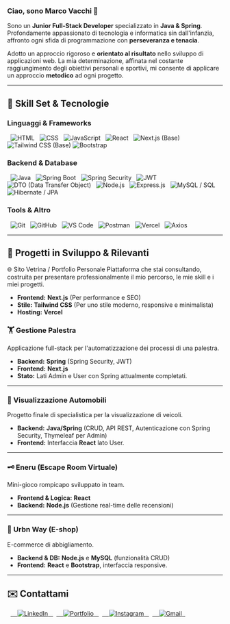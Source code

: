 ### Ciao, sono Marco Vacchi 👋

Sono un **Junior Full-Stack Developer** specializzato in **Java & Spring**. Profondamente appassionato di tecnologia e informatica sin dall'infanzia, affronto ogni sfida di programmazione con **perseveranza e tenacia**.

Adotto un approccio rigoroso e **orientato al risultato** nello sviluppo di applicazioni web. La mia determinazione, affinata nel costante raggiungimento degli obiettivi personali e sportivi, mi consente di applicare un approccio **metodico** ad ogni progetto.

---

## 🔧 Skill Set & Tecnologie

### Linguaggi & Frameworks

<p align="left">
  <img src="https://img.shields.io/badge/html5-%23E34F26.svg?style=for-the-badge&logo=html5&logoColor=white" alt="HTML">
  <img src="https://img.shields.io/badge/css3-%231572B6.svg?style=for-the-badge&logo=css3&logoColor=white" alt="CSS">
  <img src="https://img.shields.io/badge/javascript-%23323330.svg?style=for-the-badge&logo=javascript&logoColor=%23F7DF1E" alt="JavaScript">
  <img src="https://img.shields.io/badge/react-%2320232a.svg?style=for-the-badge&logo=react&logoColor=%2361DAFB" alt="React">
  <img src="https://img.shields.io/badge/Next.js-000000?style=for-the-badge&logo=nextdotjs&logoColor=white" alt="Next.js (Base)">
  <img src="https://img.shields.io/badge/tailwindcss-%2338B2AC.svg?style=for-the-badge&logo=tailwind-css&logoColor=white" alt="Tailwind CSS (Base)">
  <img src="https://img.shields.io/badge/Bootstrap-563D7C?style=for-the-badge&logo=bootstrap&logoColor=white" alt="Bootstrap">
</p>

### Backend & Database

<p align="left">
  <img src="https://img.shields.io/badge/java-%23ED8B00.svg?style=for-the-badge&logo=openjdk&logoColor=white" alt="Java">
  <img src="https://img.shields.io/badge/Spring%20Boot-6DB33F?style=for-the-badge&logo=spring-boot&logoColor=white" alt="Spring Boot">
  <img src="https://img.shields.io/badge/Spring%20Security-6DB33F?style=for-the-badge&logo=spring-security&logoColor=white" alt="Spring Security">
  <img src="https://img.shields.io/badge/JWT-000000?style=for-the-badge&logo=json-web-tokens&logoColor=white" alt="JWT"> 
  <img src="https://img.shields.io/badge/DTO-lightgrey?style=for-the-badge" alt="DTO (Data Transfer Object)">
  <img src="https://img.shields.io/badge/node.js-6DA55F?style=for-the-badge&logo=node.js&logoColor=white" alt="Node.js">
  <img src="https://img.shields.io/badge/express.js-%23404D59.svg?style=for-the-badge&logo=express&logoColor=white" alt="Express.js">
  <img src="https://img.shields.io/badge/mysql-%2300f.svg?style=for-the-badge&logo=mysql&logoColor=white" alt="MySQL / SQL">
  <img src="https://img.shields.io/badge/Hibernate-59666C?style=for-the-badge&logo=hibernate&logoColor=white" alt="Hibernate / JPA">
</p>

### Tools & Altro

<p align="left">
  <img src="https://img.shields.io/badge/git-%23F05033.svg?style=for-the-badge&logo=git&logoColor=white" alt="Git">
  <img src="https://img.shields.io/badge/github-%23121011.svg?style=for-the-badge&logo=github&logoColor=white" alt="GitHub">
  <img src="https://img.shields.io/badge/Visual%20Studio%20Code-%23007ACC.svg?style=for-the-badge&logo=visual-studio-code&logoColor=white" alt="VS Code">
  <img src="https://img.shields.io/badge/Postman-FF6C37?style=for-the-badge&logo=postman&logoColor=white" alt="Postman">
  <img src="https://img.shields.io/badge/Vercel-000000?style=for-the-badge&logo=vercel&logoColor=white" alt="Vercel">
  <img src="https://img.shields.io/badge/axios-%239F75FF.svg?style=for-the-badge&logo=axios&logoColor=white" alt="Axios">
</p>

---

## 🚀 Progetti in Sviluppo & Rilevanti

🌐 Sito Vetrina / Portfolio Personale
Piattaforma che stai consultando, costruita per presentare professionalmente il mio percorso, le mie skill e i miei progetti.
- **Frontend:** **Next.js** (Per performance e SEO)
- **Stile:** **Tailwind CSS** (Per uno stile moderno, responsive e minimalista)
- **Hosting:** **Vercel**

### 🏋️ Gestione Palestra
Applicazione full-stack per l'automatizzazione dei processi di una palestra.
- **Backend:** **Spring** (Spring Security, JWT)
- **Frontend:** **Next.js**
- **Stato:** Lati Admin e User con Spring attualmente completati.

---

### 🚗 Visualizzazione Automobili
Progetto finale di specialistica per la visualizzazione di veicoli.
- **Backend:** **Java/Spring** (CRUD, API REST, Autenticazione con Spring Security, Thymeleaf per Admin)
- **Frontend:** Interfaccia **React** lato User.

---

### 🗝️ Eneru (Escape Room Virtuale)
Mini-gioco rompicapo sviluppato in team.
- **Frontend & Logica:** **React**
- **Backend:** **Node.js** (Gestione real-time delle recensioni)

---

### 👕 Urbn Way (E-shop)
E-commerce di abbigliamento.
- **Backend & DB:** **Node.js** e **MySQL** (funzionalità CRUD)
- **Frontend:** **React** e **Bootstrap**, interfaccia responsive.

---

## ✉️ Contattami

<p align="left">
  <a href="https://www.linkedin.com/in/marco-vacchi-6a6283367/" target="_blank">
    <img src="https://img.shields.io/badge/LinkedIn-%230077B5.svg?style=for-the-badge&logo=linkedin&logoColor=white" alt="LinkedIn">
  </a>
  <a href="https://sito-vetrina-nu.vercel.app/" target="_blank">
    <img src="https://img.shields.io/badge/Portfolio-2E3137?style=for-the-badge&logo=zeit&logoColor=white" alt="Portfolio">
  </a>
  <a href="https://www.instagram.com/marcovacchi97/" target="_blank">
    <img src="https://img.shields.io/badge/Instagram-E4405F?style=for-the-badge&logo=instagram&logoColor=white" alt="Instagram">
  </a>
  <a href="mailto:mvacchi816@gmail.com">
    <img src="https://img.shields.io/badge/Gmail-%23D14836.svg?style=for-the-badge&logo=gmail&logoColor=white" alt="Gmail">
  </a>
</p>
